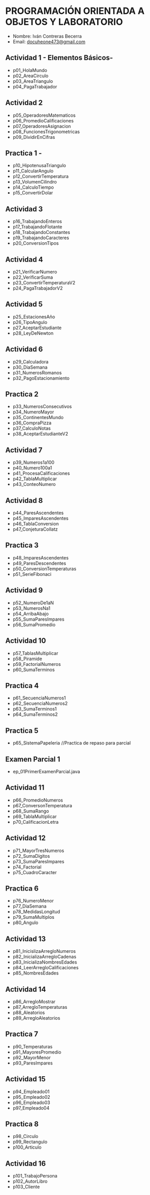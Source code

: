 # PROGRAMACIÓN ORIENTADA A OBJETOS Y LABORATORIO
- Nombre: Iván Contreras Becerra
- Email: docuheone473@gmail.com

## Actividad 1 - Elementos Básicos-
- p01_HolaMundo
- p02_AreaCirculo
- p03_AreaTriangulo
- p04_PagaTrabajador

## Actividad 2
- p05_OperadoresMatematicos
- p06_PromedioCalificaciones
- p07_OperadoresAsignacion
- p08_FuncionesTrigonometricas
- p09_DividirEnCifras

## Practica 1 - 
- p10_HipotenusaTriangulo
- p11_CalcularAngulo
- p12_ConvertirTemperatura
- p13_VolumenCilindro
- p14_CalculoTiempo
- p15_ConvertirDolar

## Actividad 3 
- p16_TrabajandoEnteros
- p17_TrabajandoFlotante
- p18_TrabajandoConstantes
- p19_TrabajandoCaracteres
- p20_ConversionTipos

## Actividad 4
- p21_VerificarNumero
- p22_VerificarSuma
- p23_ConvertirTemperaturaV2
- p24_PagaTrabajadorV2

## Actividad 5
- p25_EstacionesAño
- p26_TipoAngulo
- p27_AceptarEstudiante
- p28_LeyDeNewton

## Actividad 6
- p29_Calculadora
- p30_DiaSemana
- p31_NumerosRomanos
- p32_PagoEstacionamiento

## Practica 2
- p33_NumerosConsecutivos
- p34_NumeroMayor
- p35_ContinentesMundo
- p36_CompraPizza
- p37_CalculoNotas
- p38_AceptarEstudianteV2

## Actividad 7
- p39_Numeros1a100
- p40_Numero100a1
- p41_ProcesaCalificaciones
- p42_TablaMultiplicar
- p43_ConteoNumero

## Actividad 8 
- p44_ParesAscendentes
- p45_ImparesAscendentes
- p46_TablaConversion
- p47_ConjeturaCollatz

## Practica 3
- p48_ImparesAscendentes
- p49_ParesDescendentes
- p50_ConversionTemperaturas
- p51_SerieFibonaci

## Actividad 9
- p52_NumeroDe1aN
- p53_NumerosNa1
- p54_ArribaAbajo
- p55_SumaParesImpares
- p56_SumaPromedio

## Actividad 10
- p57_TablasMultiplicar
- p58_Piramide
- p59_FactorialNumeros
- p60_SumaTerminos

## Practica 4
- p61_SecuenciaNumeros1
- p62_SecuenciaNumeros2
- p63_SumaTerminos1
- p64_SumaTerminos2

## Practica 5
- p65_SistemaPapeleria //Practica de repaso para parcial

## Examen Parcial 1
- ep_01PrimerExamenParcial.java

## Actividad 11
- p66_PromedioNumeros
- p67_ConversonTemperatura
- p68_SumaRango
- p69_TablaMultiplicar
- p70_CalificacionLetra

## Actividad 12
- p71_MayorTresNumeros
- p72_SumaDigitos
- p73_SumaParesImpares
- p74_Factorial
- p75_CuadroCaracter

## Practica 6
- p76_NumeroMenor
- p77_DiaSemana
- p78_MedidasLongitud
- p79_SumaMultiplos
- p80_Angulo

## Actividad 13
- p81_InicislizaArregloNumeros
- p82_InicializaArregloCadenas
- p83_InicializaNombresEdades
- p84_LeerArregloCalificaciones
- p85_NombresEdades

## Actividad 14
- p86_ArregloMostrar
- p87_ArregloTemperaturas
- p88_Aleatorios
- p89_ArregloAleatorios

## Practica 7
- p90_Temperaturas
- p91_MayoresPromedio
- p92_MayorMenor
- p93_ParesImpares

## Actividad 15
- p94_Empleado01
- p95_Empleado02
- p96_Empleado03
- p97_Empleado04

## Practica 8
- p98_Circulo
- p99_Rectangulo
- p100_Articulo

## Actividad 16
- p101_TrabajoPersona
- p102_AutorLibro
- p103_Cliente
